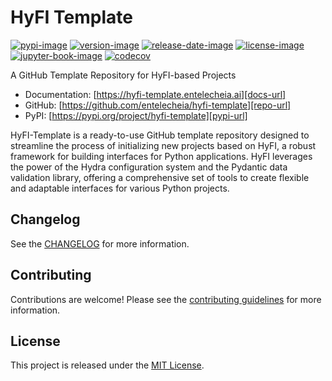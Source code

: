 # HyFI Template

[![pypi-image]][pypi-url]
[![version-image]][release-url]
[![release-date-image]][release-url]
[![license-image]][license-url]
[![jupyter-book-image]][docs-url]
[![codecov][codecov-image]][codecov-url]

<!-- Links: -->
[codecov-image]: https://codecov.io/gh/entelecheia/hyfi-template/branch/main/graph/badge.svg?token=CEUCMPZM9F
[codecov-url]: https://codecov.io/gh/entelecheia/hyfi-template
[pypi-image]: https://img.shields.io/pypi/v/hyfi-template
[license-image]: https://img.shields.io/github/license/entelecheia/hyfi-template
[license-url]: https://github.com/entelecheia/hyfi-template/blob/main/LICENSE
[version-image]: https://img.shields.io/github/v/release/entelecheia/hyfi-template?sort=semver
[release-date-image]: https://img.shields.io/github/release-date/entelecheia/hyfi-template
[release-url]: https://github.com/entelecheia/hyfi-template/releases
[jupyter-book-image]: https://jupyterbook.org/en/stable/_images/badge.svg

[repo-url]: https://github.com/entelecheia/hyfi-template
[pypi-url]: https://pypi.org/project/hyfi-template
[docs-url]: https://hyfi-template.entelecheia.ai
[changelog]: https://github.com/entelecheia/hyfi-template/blob/main/CHANGELOG.md
[contributing guidelines]: https://github.com/entelecheia/hyfi-template/blob/main/CONTRIBUTING.md
<!-- Links: -->

A GitHub Template Repository for HyFI-based Projects

- Documentation: [https://hyfi-template.entelecheia.ai][docs-url]
- GitHub: [https://github.com/entelecheia/hyfi-template][repo-url]
- PyPI: [https://pypi.org/project/hyfi-template][pypi-url]

HyFI-Template is a ready-to-use GitHub template repository designed to streamline the process of initializing new projects based on HyFI, a robust framework for building interfaces for Python applications. HyFI leverages the power of the Hydra configuration system and the Pydantic data validation library, offering a comprehensive set of tools to create flexible and adaptable interfaces for various Python projects.

## Changelog

See the [CHANGELOG] for more information.

## Contributing

Contributions are welcome! Please see the [contributing guidelines] for more information.

## License

This project is released under the [MIT License][license-url].
